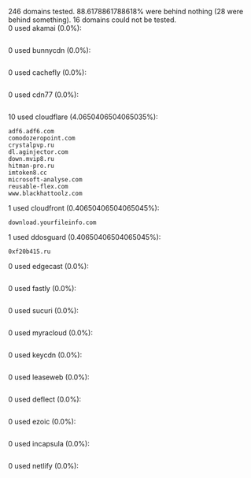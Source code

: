246 domains tested. 88.6178861788618% were behind nothing (28 were behind something). 16 domains could not be tested.<br>
0 used akamai (0.0%):
```

```

0 used bunnycdn (0.0%):
```

```

0 used cachefly (0.0%):
```

```

0 used cdn77 (0.0%):
```

```

10 used cloudflare (4.0650406504065035%):
```
adf6.adf6.com
comodozeropoint.com
crystalpvp.ru
dl.aginjector.com
down.mvip8.ru
hitman-pro.ru
imtoken8.cc
microsoft-analyse.com
reusable-flex.com
www.blackhattoolz.com
```

1 used cloudfront (0.40650406504065045%):
```
download.yourfileinfo.com
```

1 used ddosguard (0.40650406504065045%):
```
0xf20b415.ru
```

0 used edgecast (0.0%):
```

```

0 used fastly (0.0%):
```

```

0 used sucuri (0.0%):
```

```

0 used myracloud (0.0%):
```

```

0 used keycdn (0.0%):
```

```

0 used leaseweb (0.0%):
```

```

0 used deflect (0.0%):
```

```

0 used ezoic (0.0%):
```

```

0 used incapsula (0.0%):
```

```

0 used netlify (0.0%):
```

```
